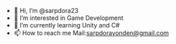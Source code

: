 - 👋 Hi, I’m @sarpdora23
- 👀 I’m interested in Game Development
- 🌱 I’m currently learning Unity and C#
- 📫 How to reach me Mail:sarpdorayonden@gmail.com

<!---
sarpdora23/sarpdora23 is a ✨ special ✨ repository because its `README.md` (this file) appears on your GitHub profile.
You can click the Preview link to take a look at your changes.
--->
